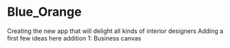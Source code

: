 # Blue_Orange
Creating the new app that will delight all kinds of interior designers
Adding a first few ideas here
addition 1: Business canvas
